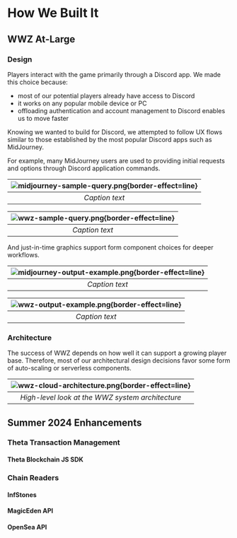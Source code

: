 # How We Built It

## WWZ At-Large

### Design

Players interact with the game primarily through a Discord app. We made this choice because:

* most of our potential players already have access to Discord
* it works on any popular mobile device or PC
* offloading authentication and account management to Discord enables us to move faster

Knowing we wanted to build for Discord, we attempted to follow UX flows similar to those established by the most popular Discord apps such as MidJourney.

For example, many MidJourney users are used to providing initial requests and options through Discord application commands.

|  ![midjourney-sample-query.png](midjourney-sample-query.png){border-effect=line}  | 
|:---------------------------------------------------------------------------------:| 
|                                  *Caption text*                                   |

| ![wwz-sample-query.png](wwz-sample-query.png){border-effect=line}  | 
|:------------------------------------------------------------------:| 
|                           *Caption text*                           |


And just-in-time graphics support form component choices for deeper workflows.

| ![midjourney-output-example.png](midjourney-output-example.png){border-effect=line}  | 
|:------------------------------------------------------------------------------------:| 
|                                    *Caption text*                                    |

| ![wwz-output-example.png](wwz-output-example.png){border-effect=line}  | 
|:----------------------------------------------------------------------:| 
|                             *Caption text*                             |

### Architecture

The success of WWZ depends on how well it can support a growing player base. Therefore, most of our architectural design decisions favor some form of auto-scaling or serverless components.

| ![wwz-cloud-architecture.png](wwz-cloud-architecture.png){border-effect=line}  | 
|:------------------------------------------------------------------------------:| 
|                *High-level look at the WWZ system architecture*                |



## Summer 2024 Enhancements

### Theta Transaction Management
#### Theta Blockchain JS SDK

### Chain Readers

#### InfStones

#### MagicEden API

#### OpenSea API